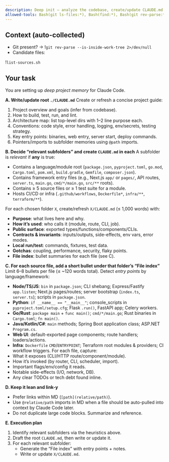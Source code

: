 ```yaml
---
description: Deep init — analyze the codebase, create/update CLAUDE.md in root and relevant subfolders, and index file-level entry points.
allowed-tools: Bash(git ls-files:*), Bash(find:*), Bash(git rev-parse:*)
---
```


## Context (auto-collected)

- Git present? -> !`git rev-parse --is-inside-work-tree 2>/dev/null`
- Candidate files:

!`list-sources.sh`

## Your task

You are setting up *deep project memory* for Claude Code.

**A. Write/update root `./CLAUDE.md`**
Create or refresh a concise project guide:
1) Project overview and goals (infer from codebase).
2) How to build, test, run, and lint.
3) Architecture map: list top-level dirs with 1–2 line purpose each.
4) Conventions: code style, error handling, logging, env/secrets, testing strategy.
5) Key entry points: binaries, web entry, server start, deploy commands.
6) Pointers/imports to subfolder memories using `@path` imports.

**B. Decide “relevant subfolders” and create `CLAUDE.md` in each**
A subfolder is *relevant* if **any** is true:
- Contains a language/module root (`package.json`, `pyproject.toml`, `go.mod`, `Cargo.toml`, `pom.xml`, `build.gradle`, `Gemfile`, `composer.json`).
- Contains framework entry files (e.g., Next.js `app/` or `pages/`, API routes, `server.ts`, `main.go`, `cmd/*/main.go`, `src/**` roots).
- Contains ≥ 5 source files or ≥ 1 test suite for a module.
- Hosts CI/CD or infra (`.github/workflows`, `Dockerfile*`, `infra/**`, `terraform/**`).

For each chosen folder `X`, create/refresh `X/CLAUDE.md` (≤ 1,000 words) with:
- **Purpose**: what lives here and why.
- **How it’s used**: who calls it (module, route, CLI, job).
- **Public surface**: exported types/functions/components/CLIs.
- **Contracts & invariants**: inputs/outputs, side-effects, env vars, error modes.
- **Local run/test**: commands, fixtures, test data.
- **Gotchas**: coupling, performance, security, flaky points.
- **File index**: bullet summaries for each file (see C).

**C. For each source file, add a short bullet under that folder’s “File index”**
Limit 6–8 bullets per file (≤ ~120 words total). Detect *entry points* by language/framework:
- **Node/TS/JS**: `bin` in `package.json`; CLI shebang; Express/Fastify `app.listen`; Next.js pages/routes; server bootstrap (`index.ts`, `server.ts`); scripts in `package.json`.
- **Python**: `if __name__ == "__main__"`; console_scripts in `pyproject.toml/setup.cfg`; Flask `.run()`, FastAPI app; Celery workers.
- **Go/Rust**: `package main` + `func main()`; `cmd/*/main.go`; Rust binaries in `Cargo.toml`; `fn main()`.
- **Java/Kotlin/C#**: `main` methods; Spring Boot application class; ASP.NET `Program.cs`.
- **Web UI**: default-exported page components; route handlers; loaders/actions.
- **Infra**: `Dockerfile` `CMD`/`ENTRYPOINT`; Terraform root modules & providers; CI workflow triggers.
For each file, capture:
- What it exposes (CLI/HTTP route/component/module).
- How it’s invoked (by router, CLI, scheduler, import).
- Important flags/env/config it reads.
- Notable side-effects (I/O, network, DB).
- Any clear TODOs or tech debt found inline.

**D. Keep it lean and link-y**
- Prefer links within MD (`[path](relative/path)`).
- Use `@relative/path` imports in MD when a file should be auto-pulled into context by Claude Code later.
- Do not duplicate large code blocks. Summarize and reference.

**E. Execution plan**
1) Identify relevant subfolders via the heuristics above.
2) Draft the root `CLAUDE.md`, then write or update it.
3) For each relevant subfolder:
   - Generate the “File index” with entry points + notes.
   - Write or update `X/CLAUDE.md`.
